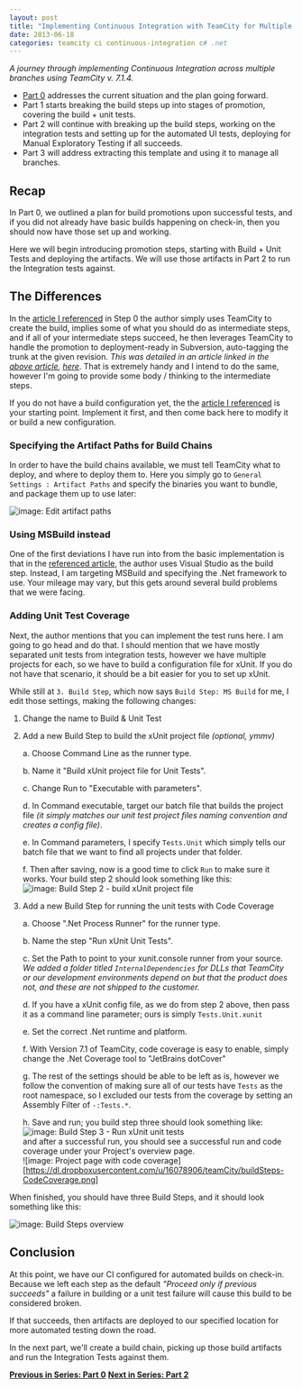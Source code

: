 ```yaml
---
layout: post
title: "Implementing Continuous Integration with TeamCity for Multiple Branches with Multiple Promotions - Part 1"
date: 2013-06-18
categories: teamcity ci continuous-integration c# .net
---
```


*A journey through implementing Continuous Integration across multiple branches using TeamCity v. 7.1.4.* 

+ [Part 0][] addresses the current situation and the plan going forward.
+ Part 1 starts breaking the build steps up into stages of promotion, covering the build + unit tests.
+ Part 2 will continue with breaking up the build steps, working on the integration tests and setting up for the automated UI tests, deploying for Manual Exploratory Testing if all succeeds. 
+ Part 3 will address extracting this template and using it to manage all branches.

## Recap

In Part 0, we outlined a plan for build promotions upon successful tests, and if you did not already have basic builds happening on check-in, then you should now have those set up and working.

Here we will begin introducing promotion steps, starting with Build + Unit Tests and deploying the artifacts. We will use those artifacts in Part 2 to run the Integration tests against.

## The Differences

In the [article I referenced][basicRecipe] in Step 0 the author simply uses TeamCity to create the build, implies some of what you should do as intermediate steps, and if all of your intermediate steps succeed, he then leverages TeamCity to handle the promotion to deployment-ready in Subversion, auto-tagging the trunk at the given revision. *This was detailed in an article linked in the [above article][basicRecipe], [here][autoTag]*. That is extremely handy and I intend to do the same, however I'm going to provide some body / thinking to the intermediate steps.

If you do not have a build configuration yet, the the [article I referenced][basicRecipe] is your starting point. Implement it first, and then come back here to modify it or build a new configuration.


### Specifying the Artifact Paths for Build Chains

In order to have the build chains available, we must tell TeamCity what to deploy, and where to deploy them to. Here you simply go to `General Settings : Artifact Paths` and specify the binaries you want to bundle, and package them up to use later:

![image: Edit artifact paths](https://dl.dropboxusercontent.com/u/16078906/teamCity/artifactPaths.png)


### Using MSBuild instead

One of the first deviations I have run into from the basic implementation is that in the [referenced article][basicRecipe], the author uses Visual Studio as the build step. Instead, I am targeting MSBuild and specifying the .Net framework to use. Your mileage may vary, but this gets around several build problems that we were facing.


### Adding Unit Test Coverage

Next, the author mentions that you can implement the test runs here. I am going to go head and do that. I should mention that we have mostly separated unit tests from integration tests, however we have multiple projects for each, so we have to build a configuration file for xUnit. If you do not have that scenario, it should be a bit easier for you to set up xUnit.

While still at `3. Build Step`, which now says `Build Step: MS Build` for me, I edit those settings, making the following changes:

1. Change the name to Build & Unit Test

2. Add a new Build Step to build the xUnit project file *(optional, ymmv)*

	a. Choose Command Line as the runner type.
	
	b. Name it "Build xUnit project file for Unit Tests".
	
	c. Change Run to "Executable with parameters".
	
	d. In Command executable, target our batch file that builds the project file *(it simply matches our unit test project files naming convention and creates a config file)*.
	
	e. In Command parameters, I specify `Tests.Unit` which simply tells our batch file that we want to find all projects under that folder.
	
	f. Then after saving, now is a good time to click `Run` to make sure it works. Your build step 2 should look something like this:  
	![image: Build Step 2 - build xUnit project file](https://dl.dropboxusercontent.com/u/16078906/teamCity/buildStep2.png)
	
3. Add a new Build Step for running the unit tests with Code Coverage

	a. Choose ".Net Process Runner" for the runner type.
	
	b. Name the step "Run xUnit Unit Tests".
	
	c. Set the Path to point to your xunit.console runner from your source. *We added a folder titled `InternalDependencies` for DLLs that TeamCity or our development environments depend on but that the product does not, and these are not shipped to the customer.*
	
	d. If you have a xUnit config file, as we do from step 2 above, then pass it as a command line parameter; ours is simply `Tests.Unit.xunit`
	
	e. Set the correct .Net runtime and platform.
	
	f. With Version 7.1 of TeamCity, code coverage is easy to enable, simply change the .Net Coverage tool to "JetBrains dotCover"
	
	g. The rest of the settings should be able to be left as is, however we follow the convention of making sure all of our tests have `Tests` as the root namespace, so I excluded our tests from the coverage by setting an Assembly Filter of `-:Tests.*`.
	
	h. Save and run; you build step three should look something like:  
	![image: Build Step 3 - Run xUnit unit tests](https://dl.dropboxusercontent.com/u/16078906/teamCity/buildStep3.png)  
	and after a successful run, you should see a successful run and code coverage under your Project's overview page.  
	![image: Project page with code coverage][https://dl.dropboxusercontent.com/u/16078906/teamCity/buildSteps-CodeCoverage.png]

When finished, you should have three Build Steps, and it should look something like this:

![image: Build Steps overview](https://dl.dropboxusercontent.com/u/16078906/teamCity/buildStepsAfter.png)

## Conclusion

At this point, we have our CI configured for automated builds on check-in. Because we left each step as the default *"Proceed only if previous succeeds"* a failure in building or a unit test failure will cause this build to be considered broken.

If that succeeds, then artifacts are deployed to our specified location for more automated testing down the road.

In the next part, we'll create a build chain, picking up those build artifacts and run the Integration Tests against them.


**[Previous in Series: Part 0][Part 0]**
**[Next in Series: Part 2][Part 2]**



[fixme]: /home/damon/Dropbox/Photos/graphics/clipart/constructionDuck.jpg
[basicRecipe]: http://www.troyhunt.com/2010/11/you-deploying-it-wrong-teamcity_25.html
[autoTag]: http://www.laurentkempe.com/post/Build-and-Deployment-automation-VCS-Root-and-Labeling-in-TeamCity.aspx
[part 0]:http://damonoverboe.org/post/implementing-continuous-integration-with-teamcity-for-multiple-branches-with-multiple-promotions-part-0
[part 1]:http://damonoverboe.org/post/implementing-continuous-integration-with-teamcity-for-multiple-branches-with-multiple-promotions-part-0
[part 2]:http://damonoverboe.org/post/implementing-continuous-integration-with-teamcity-for-multiple-branches-with-multiple-promotions-part-0
[part 3]:http://damonoverboe.org/post/implementing-continuous-integration-with-teamcity-for-multiple-branches-with-multiple-promotions-part-0
